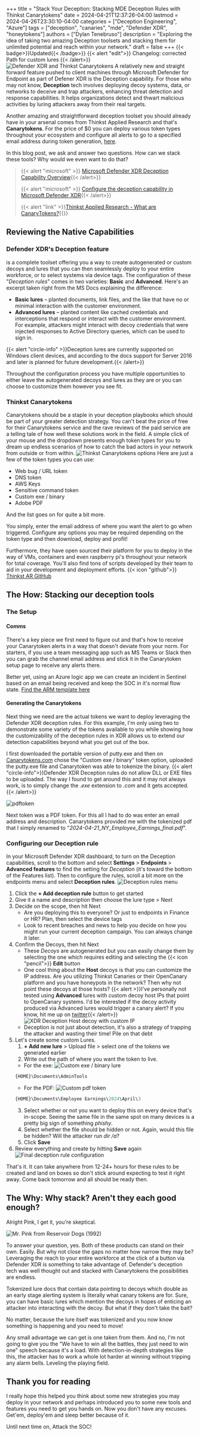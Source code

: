 +++
title = "Stack Your Deception: Stacking MDE Deception Rules with Thinkst Canarytokens"
date = 2024-04-21T12:37:26-04:00
lastmod = 2024-04-26T23:30:10-04:00
categories = ["Deception Engineering", "Azure"]
tags = ["deception", "canaries", "mde", "Defender XDR", "honeytokens"]
authors = ["Dylan Tenebruso"]
description = "Exploring the idea of taking two amazing Deception toolsets and stacking them for unlimited potential and reach within your network."
draft = false
+++
{{< badge>}}Updated{{< /badge>}}
{{< alert "edit">}}
Changelog: corrected Path for custom lures
{{< /alert>}}
![Defender XDR and Thinkst Canarytokens](feature.png)
A relatively new and straight forward feature pushed to client machines through Microsoft Defender for Endpoint as part of Defener XDR is the Deception capability. For those who may not know, **Deception** tech involves deploying decoy systems, data, or networks to deceive and trap attackers, enhancing threat detection and response capabilities. It helps organizations detect and thwart malicious activities by luring attackers away from their real targets.

Another amazing and straightforward deception toolset you should already have in your arsenal comes from Thinkst Applied Research and that's **Canarytokens**. For the price of $0 you can deploy various token types throughout your ecosystem and configure all alerts to go to a specified email address during token generation, [here](https://canarytokens.org/generate).

In this blog post, we ask and answer two questions. How can we stack these tools? Why would we even want to do that?
>{{< alert "microsoft" >}} [Microsoft Defender XDR Deception Capability Overview](https://learn.microsoft.com/en-us/microsoft-365/security/defender/deception-overview?view=o365-worldwide){{< /alert>}}
>
>{{< alert "microsoft" >}} [Configure the deception capability in Microsoft Defender XDR](https://learn.microsoft.com/en-us/microsoft-365/security/defender/configure-deception?view=o365-worldwide){{< /alert>}}
>
>{{< alert "link" >}}[Thinkst Applied Research - What are CanaryTokens?](https://docs.canarytokens.org/guide/#what-are-canarytokens){{</alert>}}
## Reviewing the Native Capabilities
### Defender XDR's Deception feature 
is a complete toolset offering you a way to create autogenerated or custom decoys and lures that you can then seamlessly deploy to your entire workforce, or to select systems via device tags. The configuration of these "*Deception rules*" comes in two varieties: **Basic** and **Advanced**. Here's an excerpt taken right from the MS Docs explaining the difference:
  * **Basic lures** – planted documents, link files, and the like that have no or minimal interaction with the customer environment.
  * **Advanced lures** – planted content like cached credentials and interceptions that respond or interact with the customer environment. For example, attackers might interact with decoy credentials that were injected responses to Active Directory queries, which can be used to sign in.
  
{{< alert "circle-info" >}}Deception lures are currently supported on Windows client devices, and according to the docs support for Server 2016 and later is planned for future development.{{< /alert>}}

Throughout the configuration process you have multiple opportunities to either leave the autogenerated decoys and lures as they are or you can choose to customize them however you see fit.

### Thinkst Canarytokens
Canarytokens should be a staple in your deception playbooks which should be part of your greater detection strategy. You can't beat the price of free for their Canarytokens service and the rave reviews of the paid service are a telling tale of how well these solutions work in the field. A simple click of your mouse and the dropdown presents enough token types for you to dream up endless scenarios of how to catch the bad actors in your network from outside or from within.
![Thinkst Canarytokens options](canarytokens.png)
Here are just a few of the token types you can use:
* Web bug / URL token
* DNS token
* AWS Keys
* Sensitive command token
* Custom exe / binary
* Adobe PDF

And the list goes on for quite a bit more.

You simply, enter the email address of where you want the alert to go when triggered. Configure any options you may be required depending on the token type and then download, deploy and profit!

Furthermore, they have open sourced their platform for you to deploy in the way of VMs, containers and even raspberry pi's throughout your network for total coverage. You'll also find tons of scripts developed by their team to aid in your development and deployment efforts. {{< icon "github">}} [Thinkst AR GitHub](https://github.com/thinkst)

## The How: Stacking our deception tools
### The Setup
#### Comms
There's a key piece we first need to figure out and that's how to receive your Canarytoken alerts in a way that doesn't deviate from your norm. For starters, if you use a team messaging app such as MS Teams or Slack then you can grab the channel email address and stick it in the Canarytoken setup page to receive any alerts there.

Better yet, using an Azure logic app we can create an incident in Sentinel based on an email being received and keep the SOC in it's normal flow state. [Find the ARM template here](https://github.com/Azure/Azure-Sentinel/tree/master/Playbooks/Create%20Incidents%20with%20Email)

#### Generating the Canarytokens
Next thing we need are the actual tokens we want to deploy leveraging the Defender XDR deception rules. For this example, I'm only using two to demonstrate some variety of the tokens available to you while showing how the customizability of the deception rules in XDR allows us to extend our detection capabilities beyond what you get out of the box.

I first downloaded the portable version of putty.exe and then on [Canarytokens.com](https://canarytokens.com) chose the "Custom exe / binary" token option, uploaded the putty.exe file and Canarytoken was able to tokenize the binary.
{{< alert "circle-info">}}Defender XDR Deception rules do not allow DLL or EXE files to be uploaded. The way I found to get around this and it may not always work, is to simply change the *.exe* extension to *.com* and it gets accepted.{{< /alert>}}

![pdftoken](pdftoken.png)

Next token was a PDF token. For this all I had to do was enter an email address and description. Canarytokens provided me with the tokenized pdf that I simply renamed to "*2024-04-21_NY_Employee_Earnings_final.pdf*". 

### Configuring our Deception rule
In your Microsoft Defender XDR dashboard, to turn on the Deception capabilities, scroll to the bottom and select **Settings** > **Endpoints** > **Advanced features** to find the setting for *Deception* (it's toward the bottom of the Features list). Then to configure the rules, scroll a bit more on the endpoints menu and select **Deception rules**.
![Deception rules menu](fig4-deception.png "taken from https://learn.microsoft.com/en-us/microsoft-365/security/defender/configure-deception?view=o365-worldwide")

1. Click the **+ Add deception rule** button to get started
2. Give it a name and description then choose the lure type > Next
3. Decide on the scope, then hit Next
   * Are you deploying this to everyone? Or just to endpoints in Finance or HR? Plan, then select the device tags
   * Look to recent breaches and news to help you decide on how you might run your current deception campaign. You can always change it later.
4. Confirm the Decoys, then hit Next
   * These *Decoys* are autogenerated but you can easily change them by selecting the one which requires editing and selecting the {{< icon "pencil">}} **Edit** button
   * One cool thing about the **Host** decoys is that you can customize the IP address. Are you utilizing Thinkst Canaries or their OpenCanary platform and you have honeypots in the network? Then why not point these decoys at those hosts?
    {{< alert >}}I've personally not tested using **Advanced** lures with custom decoy host IPs that point to OpenCanary systems. I'd be interested if the decoy activity produced via Advanced lures would trigger a canary alert? If you know, hit me up on [twitter](https://twitter.com/DylanInfosec){{< /alert>}}
   ![XDR Deception Host decoy with custom IP](hostdecoy_customIP.png)
   * Deception is not just about detection, it's also a strategy of trapping the attacker and wasting their time! Pile on that debt
5. Let's create some custom Lures. 
    1) **+ Add new lure** > Upload file > select one of the tokens we generated earlier
    2) Write out the path of where you want the token to live. 
      * For the exe: 
      ![Custom exe / binary lure](custBinaryLure.png)
      ```SQL 
      {HOME}\Documents\AdminTools
      ```
      * For the PDF:
      ![Custom pdf token](pdflure.png)
      ```SQL
      {HOME}\Documents\Employee Earnings\2024\April\3
      ```
    3) Select whether or not you want to deploy this on every device that's in-scope. Seeing the same file in the same spot on many devices is a pretty big sign of something *phishy*.
    4) Select whether the file should be hidden or not. Again, would this file be hidden? Will the attacker run *dir /a*?
    5) Click **Save**
6. Review everything and create by hitting **Save** again
![Final deception rule configuration](finalconfig.png)

That's it. It can take anywhere from 12-24+ hours for these rules to be created and land on boxes so don't stick around expecting to test it right away. Come back tomorrow and all should be ready then.

## The Why: Why stack? Aren't they each good enough?
Alright Pink, I get it, you're skeptical.

![Mr. Pink from Reservoir Dogs (1992)](mrpink.gif)

To answer your question, yes. Both of these products can stand on their own. Easily. But why not close the gaps no matter how narrow they may be? Leveraging the reach to your entire workforce at the click of a button via Defender XDR is something to take advantage of. Defender's deception tech was well thought out and stacked with Canarytokens the possibilities are endless. 

Tokenized lure docs that contain data pointing to decoys which double as an early stage alerting system is literally what canary tokens are for. Sure, you can have basic lures which mention the decoys in hopes of enticing an attacker into interacting with the decoy. But what if they don't take the bait?

No matter, because the lure itself was tokenized and you now know something is happening and you need to move!

Any small advantage we can get is one taken from them. And no, I'm not going to give you the "We have to win all the battles, they just need to win one" speech because it's a load. With detection-in-depth strategies like this, the attacker has to work a whole lot harder at winning without tripping any alarm bells. Leveling the playing field.

## Thank you for reading
I really hope this helped you think about some new strategies you may deploy in your network and perhaps introduced you to some new tools and features you need to get you hands on. Now you don't have any excuses. Get'em, deploy'em and sleep better because of it.

Until next time on, Attack the SOC!